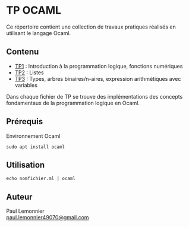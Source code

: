 # TP OCAML

Ce répertoire contient une collection de travaux pratiques réalisés en utilisant le langage Ocaml. 

## Contenu

- [TP1](TP1/) : Introduction à la programmation logique, fonctions numériques
- [TP2](TP2/) : Listes
- [TP3](TP3/) : Types, arbres binaires/n-aires, expression arithmétiques avec variables

Dans chaque fichier de TP se trouve des implémentations des concepts fondamentaux de la programmation logique en Ocaml.

## Prérequis

Environnement Ocaml 
```
sudo apt install ocaml
```

## Utilisation

```
echo nomfichier.ml | ocaml
```

## Auteur

Paul Lemonnier   
paul.lemonnier49070@gmail.com
